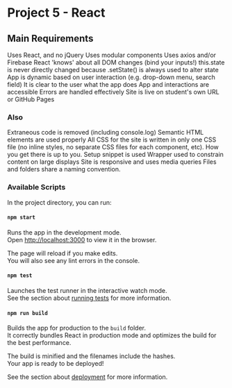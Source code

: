 # Project 5 - React

## Main Requirements

Uses React, and no jQuery
Uses modular components
Uses axios and/or Firebase
React 'knows' about all DOM changes (bind your inputs!)
this.state is never directly changed because .setState() is always used to alter state
App is dynamic based on user interaction (e.g. drop-down menu, search field)
It is clear to the user what the app does
App and interactions are accessible
Errors are handled effectively
Site is live on student's own URL or GitHub Pages

### Also

Extraneous code is removed (including console.log)
Semantic HTML elements are used properly
All CSS for the site is written in only one CSS file (no inline styles, no separate CSS files for each component, etc). How you get there is up to you.
Setup snippet is used
Wrapper used to constrain content on large displays
Site is responsive and uses media queries
Files and folders share a naming convention.

### Available Scripts

In the project directory, you can run:

#### `npm start`

Runs the app in the development mode.<br />
Open [http://localhost:3000](http://localhost:3000) to view it in the browser.

The page will reload if you make edits.<br />
You will also see any lint errors in the console.

#### `npm test`

Launches the test runner in the interactive watch mode.<br />
See the section about [running tests](https://facebook.github.io/create-react-app/docs/running-tests) for more information.

#### `npm run build`

Builds the app for production to the `build` folder.<br />
It correctly bundles React in production mode and optimizes the build for the best performance.

The build is minified and the filenames include the hashes.<br />
Your app is ready to be deployed!

See the section about [deployment](https://facebook.github.io/create-react-app/docs/deployment) for more information.
